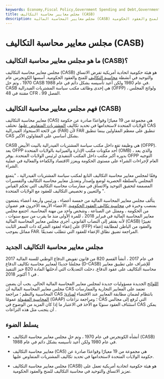 ```yaml
---
keywords: Economy,Fiscal Policy,Government Spending and Debt,Government Spending
title: مجلس معايير محاسبة التكاليف (CASB)
description: مجلس معايير المحاسبة المالية (CASB) هو هيئة حكومية فيدرالية أمريكية مكلفة بتعزيز الاتساق في أنشطة محاسبة التكاليف التي تتضمن المنح والعقود الحكومية.
---
```


# مجلس معايير محاسبة التكاليف (CASB)
## ما هو مجلس معايير محاسبة التكاليف (CASB)؟

مجلس معايير محاسبة التكاليف (CASB) هو هيئة حكومية اتحادية أمريكية تفرض الاتساق والتوحيد في أنشطة [محاسبة التكاليف](/cost-accounting) للمنح والعقود الحكومية. أسسها الكونجرس عام 1970 ، وتم حل CASB في عام 1980 ولكن أعيد تأسيسه بشكل دائم في عام 1988. CASB هي إحدى وظائف مكتب سياسة المشتريات الفيدرالية (OFPP) ، ولوائح المجلس مقننة في 48 CFR ، الفصل 99.

## فهم مجلس معايير محاسبة التكاليف (CASB)

معايير محاسبة التكاليف (CAS) هي مجموعة من 19 معيارًا وقواعدًا صادرة عن حكومة الولايات المتحدة لاستخدامها في تحديد تكاليف [المشتريات المتفاوض عليها](/procurement). تختلف CAS عن لائحة الاستحواذ الفيدرالية (FAR) لأن FAR تنطبق على معظم المقاولين بينما تنطبق CAS بشكل أساسي على المقاولون الأكبر.

CASB هي وظيفة تقع داخل مكتب سياسة المشتريات الفيدرالية بالبيت الأبيض (OFPP). يعد OFPP أحد مكونات مكتب الإدارة والميزانية بالولايات المتحدة (OMB) ، والذي يعد بدوره أكبر مكتب داخل المكتب التنفيذي لرئيس الولايات المتحدة. يوفر OFPP التوجيه العام لإجراءات الشراء على مستوى الحكومة ويعزز الاقتصاد والكفاءة والفعالية في عملية الشراء.

وفقًا لمجلس معايير محاسبة التكاليف التابع لمكتب سياسة المشتريات الفيدرالية ، "يتمتع المجلس بالسلطة الحصرية لوضع وإصدار وتعديل معايير محاسبة التكاليف والتفسيرات المصممة لتحقيق التوحيد والاتساق في ممارسات محاسبة التكاليف التي تحكم القياس والتعيين و تخصيص التكاليف للعقود مع الولايات المتحدة ".

يتألف مجلس معايير المحاسبة المالية من خمسة أعضاء ، ورئيس وأربعة أعضاء يتمتعون بمنصب وخبرة في [محاسبة تكاليف العقود الحكومية](/cost-accounting). الأعضاء الأربعة الآخرون هم عضوان من الحكومة ، وممثل عن الصناعة ، وشخص واحد من مهنة المحاسبة. اجتمع مجلس معايير المحاسبة المالية في فبراير 2018 ، للمرة الأولى منذ ما يقرب من سبع سنوات ، لأنه يفتقر إلى النصاب القانوني. أجرى مجلس معايير المحاسبة المالية (CASB) تغييرًا على إعفاء لعقود الشركة ذات السعر الثابت (FFP) والعقود من الباطن لمطابقة إعفاء مماثل بموجب FAR. المراجعة تضيق نطاق الإعفاء للعقود التي تتطلب تصديقًا.

## مجلس معايير محاسبة التكاليف الجديد

في عام 2017 ، أنشأ القسم 820 من قانون تفويض الدفاع الوطني للسنة المالية 2017 مجلسًا جديدًا لمعايير محاسبة تكاليف الدفاع (D-CASB) للإشراف على تطبيق معايير محاسبة التكاليف على عقود الدفاع. دخلت التعديلات التي أدخلتها المادة 820 حيز التنفيذ في 1 أكتوبر 2018 .

[اللوائح](/federal-reserve-regulations) الجديدة مسؤوليات جديدة لمجلس معايير المحاسبة المالية الحالي. يجب أن يضمن مجلس معايير المحاسبة المالية أن CAS تعتمد على المعايير التجارية والممارسات المحاسبية والنظم ؛ مراجعة CAS بانتظام لضمان مطابقة المعايير عند الاقتضاء [لمبادئ المحاسبة المقبولة](/gaap) عمومًا (GAAP) ؛ ومراجعة نزاعات CAS التي تُرفع إلى مجالس استئناف العقود سنويًا مع الأخذ في الاعتبار ما إذا كان المزيد من الوضوح في CAS يمكن أن يتجنب مثل هذه النزاعات .

## يسلط الضوء

- أنشأه الكونجرس في عام 1970 ، وتم حل مجلس معايير محاسبة التكاليف (CASB) في عام 1980 ولكن أعيد تأسيسه بشكل دائم في عام 1988.

- معايير محاسبة التكاليف (CAS) هي مجموعة من 19 معيارًا وقواعدًا صادرة عن حكومة الولايات المتحدة لاستخدامها في تحديد تكاليف المشتريات المتفاوض عليها.

- مجلس معايير محاسبة التكاليف (CASB) هو هيئة حكومية اتحادية أمريكية تعمل على تعزيز الاتساق والتوحيد في محاسبة التكاليف للمنح والعقود الحكومية.

